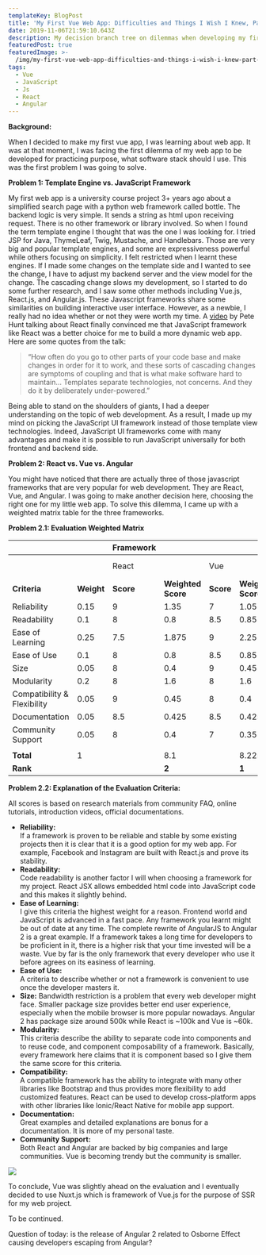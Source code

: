 ```yaml
---
templateKey: BlogPost
title: 'My First Vue Web App: Difficulties and Things I Wish I Knew, Part 1'
date: 2019-11-06T21:59:10.643Z
description: My decision branch tree on dilemmas when developing my first Vue app.
featuredPost: true
featuredImage: >-
  /img/my-first-vue-web-app-difficulties-and-things-i-wish-i-knew-part-1-image1.png
tags:
  - Vue
  - JavaScript
  - Js
  - React
  - Angular
---
```

**<span dir="ltr">Background:</span>**

<span dir="ltr">When I decided to make my first vue app, I was learning
about web app. It was at that moment, I was facing the first dilemma of
my web app to be developed for practicing purpose, what software stack
should I use. This was the first problem I was going to solve.</span>

<span dir="ltr"></span>

**<span dir="ltr">Problem 1: Template Engine vs. JavaScript
Framework</span>**

<span dir="ltr">My first web app is a university course project 3+ years
ago about a simplified search page with a python web framework called
bottle. The backend logic is very simple. It sends a string as html upon
receiving request. There is no other framework or library involved. So
when I found the term template engine I thought that was the one I was
looking for. I tried JSP for Java, ThymeLeaf, Twig, Mustache, and
Handlebars. Those are very big and popular template engines, and some
are expressiveness powerful while others focusing on simplicity. I felt
restricted when I learnt these engines. If I made some changes on the
template side and I wanted to see the change, I have to adjust my
backend server and the view model for the change. The cascading change
slows my development, so I started to do some further research, and I
saw some other methods including Vue.js, React.js, and Angular.js. These
Javascript frameworks share some similarities on building interactive
user interface. However, as a newbie, I really had no idea whether or
not they were worth my time. A
[<span class="underline">video</span>](https://www.youtube.com/watch?v=x7cQ3mrcKaY)
by Pete Hunt talking about React finally convinced me that JavaScript
framework like React was a better choice for me to build a more dynamic
web app. Here are some quotes from the talk:</span>

> <span dir="ltr">“How often do you go to other parts of your code base
> and make changes in order for it to work, and these sorts of cascading
> changes are symptoms of coupling and that is what make software hard
> to maintain... Templates separate technologies, not concerns. And they
> do it by deliberately under-powered.”</span>

<span dir="ltr">Being able to stand on the shoulders of giants, I had a
deeper understanding on the topic of web development. As a result, I
made up my mind on picking the JavaScript UI framework instead of those
template view technologies. Indeed, JavaScript UI frameworks come with
many advantages and make it is possible to run JavaScript universally
for both frontend and backend side.</span>

<span dir="ltr"></span>

**<span dir="ltr">Problem 2: React vs. Vue vs. Angular</span>**

<span dir="ltr">You might have noticed that there are actually three of
those javascript frameworks that are very popular for web development.
They are React, Vue, and Angular. I was going to make another decision
here, choosing the right one for my little web app. To solve this
dilemma, I came up with a weighted matrix table for the three
frameworks.</span>

<span dir="ltr"></span>

**<span dir="ltr">Problem 2.1: Evaluation Weighted Matrix</span>**

| <span dir="ltr"></span>                            |                                   | **<span dir="ltr">Framework</span>** |                                           |                                  |                                           |                                  |                                           |
| -------------------------------------------------- | --------------------------------- | ------------------------------------ | ----------------------------------------- | -------------------------------- | ----------------------------------------- | -------------------------------- | ----------------------------------------- |
| <span dir="ltr"></span>                            |                                   | <span dir="ltr">React</span>         |                                           | <span dir="ltr">Vue</span>       |                                           | <span dir="ltr">Angular 2</span> |                                           |
| **<span dir="ltr">Criteria</span>**                | **<span dir="ltr">Weight</span>** | **<span dir="ltr">Score</span>**     | **<span dir="ltr">Weighted Score</span>** | **<span dir="ltr">Score</span>** | **<span dir="ltr">Weighted Score</span>** | **<span dir="ltr">Score</span>** | **<span dir="ltr">Weighted Score</span>** |
| <span dir="ltr">Reliability</span>                 | <span dir="ltr">0.15</span>       | <span dir="ltr">9</span>             | <span dir="ltr">1.35</span>               | <span dir="ltr">7</span>         | <span dir="ltr">1.05</span>               | <span dir="ltr">8.5</span>       | <span dir="ltr">1.275</span>              |
| <span dir="ltr">Readability</span>                 | <span dir="ltr">0.1</span>        | <span dir="ltr">8</span>             | <span dir="ltr">0.8</span>                | <span dir="ltr">8.5</span>       | <span dir="ltr">0.85</span>               | <span dir="ltr">8.5</span>       | <span dir="ltr">0.85</span>               |
| <span dir="ltr">Ease of Learning</span>            | <span dir="ltr">0.25</span>       | <span dir="ltr">7.5</span>           | <span dir="ltr">1.875</span>              | <span dir="ltr">9</span>         | <span dir="ltr">2.25</span>               | <span dir="ltr">6</span>         | <span dir="ltr">1.5</span>                |
| <span dir="ltr">Ease of Use</span>                 | <span dir="ltr">0.1</span>        | <span dir="ltr">8</span>             | <span dir="ltr">0.8</span>                | <span dir="ltr">8.5</span>       | <span dir="ltr">0.85</span>               | <span dir="ltr">8</span>         | <span dir="ltr">0.8</span>                |
| <span dir="ltr">Size</span>                        | <span dir="ltr">0.05</span>       | <span dir="ltr">8</span>             | <span dir="ltr">0.4</span>                | <span dir="ltr">9</span>         | <span dir="ltr">0.45</span>               | <span dir="ltr">6</span>         | <span dir="ltr">0.3</span>                |
| <span dir="ltr">Modularity</span>                  | <span dir="ltr">0.2</span>        | <span dir="ltr">8</span>             | <span dir="ltr">1.6</span>                | <span dir="ltr">8</span>         | <span dir="ltr">1.6</span>                | <span dir="ltr">8</span>         | <span dir="ltr">1.6</span>                |
| <span dir="ltr">Compatibility & Flexibility</span> | <span dir="ltr">0.05</span>       | <span dir="ltr">9</span>             | <span dir="ltr">0.45</span>               | <span dir="ltr">8</span>         | <span dir="ltr">0.4</span>                | <span dir="ltr">8</span>         | <span dir="ltr">0.4</span>                |
| <span dir="ltr">Documentation</span>               | <span dir="ltr">0.05</span>       | <span dir="ltr">8.5</span>           | <span dir="ltr">0.425</span>              | <span dir="ltr">8.5</span>       | <span dir="ltr">0.425</span>              | <span dir="ltr">8</span>         | <span dir="ltr">0.4</span>                |
| <span dir="ltr">Community Support</span>           | <span dir="ltr">0.05</span>       | <span dir="ltr">8</span>             | <span dir="ltr">0.4</span>                | <span dir="ltr">7</span>         | <span dir="ltr">0.35</span>               | <span dir="ltr">8</span>         | <span dir="ltr">0.4</span>                |
| <span dir="ltr"></span>                            | <span dir="ltr"></span>           |                                      |                                           |                                  |                                           |                                  |                                           |
| **<span dir="ltr">Total</span>**                   | <span dir="ltr">1</span>          | <span dir="ltr"></span>              | <span dir="ltr">8.1</span>                | <span dir="ltr"></span>          | <span dir="ltr">8.225</span>              | <span dir="ltr"></span>          | <span dir="ltr">7.525</span>              |
| **<span dir="ltr">Rank</span>**                    | <span dir="ltr"></span>           | <span dir="ltr"></span>              | **<span dir="ltr">2</span>**              | <span dir="ltr"></span>          | **<span dir="ltr">1</span>**              | <span dir="ltr"></span>          | **<span dir="ltr">3</span>**              |

<span dir="ltr"></span>

<span dir="ltr"></span>

**<span dir="ltr">Problem 2.2: Explanation of the Evaluation
Criteria:</span>**

<span dir="ltr">All scores is based on research materials from community
FAQ, online tutorials, introduction videos, official
documentations.</span>

<span dir="ltr"></span>

* **<span dir="ltr">Reliability:</span>**\
  If a framework is proven to be reliable and stable by
  some existing projects then it is clear that it is a good option for
  my web app. For example, Facebook and Instagram are built with
  React.js and prove its stability.
* **<span dir="ltr">Readability:</span>**\
  Code readability is another factor I will when
  choosing a framework for my project. React JSX allows embedded html
  code into JavaScript code and this makes it slightly behind.
* **<span dir="ltr">Ease of Learning:</span>**\
  <span dir="ltr">I give this criteria the highest weight for a reason.
  Frontend world and JavaScript is advanced in a fast pace. Any
  framework you learnt might be out of date at any time. The complete
  rewrite of AngularJS to Angular 2 is a great example. If a framework
  takes a long time for developers to be proficient in it, there is a
  higher risk that your time invested will be a waste. Vue by far is the
  only framework that every developer who use it before agrees on its
  easiness of learning.</span>
* **<span dir="ltr">Ease of Use:</span>**\
  <span dir="ltr">A criteria to describe whether or not a framework is
  convenient to use once the developer masters it.</span>
* **<span dir="ltr">Size:</span>**
  <span dir="ltr">Bandwidth restriction is a problem that every web
  developer might face. Smaller package size provides better end user
  experience, especially when the mobile browser is more popular
  nowadays. Angular 2 has package size around 500k while React is \~100k
  and Vue is \~60k.</span>
* **<span dir="ltr">Modularity:</span>**\
  <span dir="ltr">This criteria describe the ability to separate code
  into components and to reuse code, and component composability of a
  framework. Basically, every framework here claims that it is component
  based so I give them the same score for this criteria.</span>
* **<span dir="ltr">Compatibility:</span>**\
  <span dir="ltr">A compatible framework has the ability to integrate
  with many other libraries like Bootstrap and thus provides more
  flexibility to add customized features. React can be used to develop
  cross-platform apps with other libraries like Ionic/React Native for
  mobile app support.</span>
* **<span dir="ltr">Documentation:</span>**\
  <span dir="ltr">Great examples and detailed explanations are bonus for
  a documentation. It is more of my personal taste.</span>
* **<span dir="ltr">Community Support:</span>**\
  <span dir="ltr">Both React and Angular are backed by big companies and
  large communities. Vue is becoming trendy but the community is
  smaller.</span>

![](/img/my-first-vue-web-app-difficulties-and-things-i-wish-i-knew-part-1-image1.png)

<span dir="ltr">To conclude, Vue was slightly ahead on the evaluation
and I eventually decided to use Nuxt.js which is framework of Vue.js for
the purpose of SSR for my web project.</span>

<span dir="ltr">To be continued.</span>

Question of today: is the release of Angular 2 related to Osborne Effect causing developers escaping from Angular?
